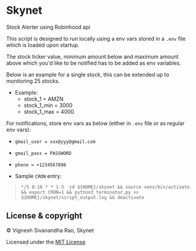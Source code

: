 # Skynet
Stock Alerter using Robinhood api

This script is designed to run locally using a env vars stored in a `.env` file which is loaded upon startup.

The stock ticker value, minimum amount below and maximum amount above which you'd like to be notified has to be added as env variables. 

Below is an example for a single stock, this can be extended up to monitoring 25 stocks.

- Example:
    - stock_1 = AMZN
    - stock_1_min = 3000
    - stock_1_max = 4000

For notifications, store env vars as below (either in `.env` file or as regular env vars):
  - `gmail_user = xxx@yyy@gmail.com`
  - `gmail_pass = PASSWORD`
  - `phone = +1234567890`


- Sample `CRON` entry:
> `*/5 8-16 * * 1-5  cd ${HOME}/skynet && source venv/bin/activate && export CRON=1 && python3 terminator.py >> ${HOME}/skynet/script_output.log && deactivate`

## License & copyright

&copy; Vignesh Sivanandha Rao, Skynet

Licensed under the [MIT License](LICENSE)
